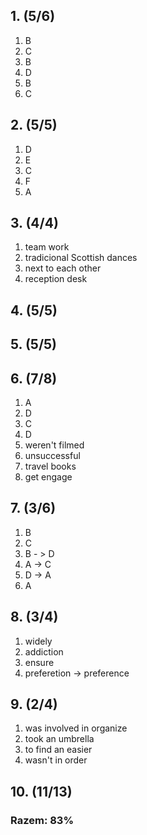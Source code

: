 ## 1. (5/6)
1. B
2. C
3. B
4. D
5. B
6. C
## 2.  (5/5)
1. D
2. E
3. C
4. F
5. A
## 3.  (4/4)
1. team work
2. tradicional Scottish dances
3. next to each other 
4. reception desk
## 4. (5/5)
## 5. (5/5)
## 6. (7/8)
1. A
2. D
3. C
4. D
5. weren't filmed
6. unsuccessful
7. travel books
8.  get engage

## 7. (3/6)
1. B
2. C
3. B - > D 
4. A -> C
5. D -> A
6. A

## 8. (3/4)
1. widely
2. addiction 
3. ensure 
4. preferetion -> preference 

## 9. (2/4)
1. was involved in organize  
2. took an umbrella 
3. to find an easier 
4. wasn't in order 

## 10. (11/13)

### Razem: 83%